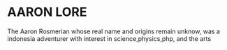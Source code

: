 <!DOCTYPE html>
<html lang="en">
<body>
    <div class="container">
        <h1>AARON LORE</h1>
        <p>The Aaron Rosmerian whose real name and origins remain unknow, was a indonesia adventurer with interest in science,physics,php, and the arts</p>
    </div>
</body>
</html>
